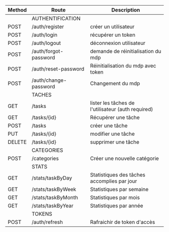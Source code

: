 | Method | Route | Description |
|--------|-------|-------------|
||AUTHENTIFICATION|
| POST | /auth/register | créer un utilisateur |
| POST | /auth/login | récupérer un token |
| POST | /auth/logout | déconnexion utilisateur |
| POST | /auth/forgot-password | demande de réinitialisation du mdp |
| POST | /auth/reset-password | Réinitialisation du mdp avec token |
| POST | /auth/change-password | Changement du mdp|
||TACHES||
| GET | /tasks | lister les tâches de l'utilisateur (auth required) |
| GET | /tasks/{id} | Récupérer une tâche |
| POST | /tasks | créer une tâche |
| PUT | /tasks/{id} | modifier une tâche |
| DELETE | /tasks/{id}| supprimer une tâche |
||CATEGORIES|
| POST | /categories | Créer une nouvelle catégorie |
||STATS|
| GET | /stats/taskByDay | Statistiques des tâches accomplies par jour |
| GET | /stats/taskByWeek | Statistiques par semaine |
| GET | /stats/taskByMonth | Statistiques par mois |
| GET | /stats/taskByYear | Statistiques par année |
||TOKENS|
| POST | /auth/refresh | Rafraichir de token d'accès |